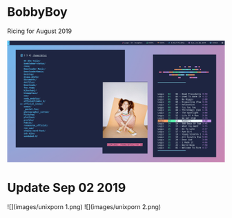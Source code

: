# BobbyBoy
Ricing for August 2019

![](images/BobbyBoy.png)

# Update Sep 02 2019

![](images/unixporn 1.png)
![](images/unixporn 2.png)



